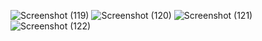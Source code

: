 ![Screenshot (119)](https://github.com/user-attachments/assets/deb5607a-e253-4c39-8e6e-f8545cb8dae6)
![Screenshot (120)](https://github.com/user-attachments/assets/d5326ba2-0e84-4bbf-8b9c-8c4ffadb0541)
![Screenshot (121)](https://github.com/user-attachments/assets/7f4f87e1-7131-4728-80a0-610e2375eab9)
![Screenshot (122)](https://github.com/user-attachments/assets/f4ad8ec1-c6d5-49e6-b6cc-b7aa3c30bf6d)




